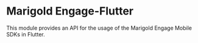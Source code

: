 # Marigold Engage-Flutter
This module provides an API for the usage of the Marigold Engage Mobile SDKs in Flutter.